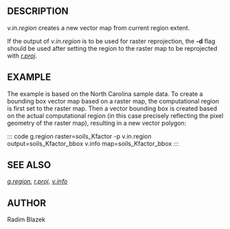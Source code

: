 ## DESCRIPTION

*v.in.region* creates a new vector map from current region extent.

If the output of *v.in.region* is to be used for raster reprojection,
the **-d** flag should be used after setting the region to the raster
map to be reprojected with *[r.proj](r.proj.html)*.

## EXAMPLE

The example is based on the North Carolina sample data. To create a
bounding box vector map based on a raster map, the computational region
is first set to the raster map. Then a vector bounding box is created
based on the actual computational region (in this case precisely
reflecting the pixel geometry of the raster map), resulting in a new
vector polygon:

::: code
    g.region raster=soils_Kfactor -p
    v.in.region output=soils_Kfactor_bbox
    v.info map=soils_Kfactor_bbox
:::

## SEE ALSO

*[g.region](g.region.html), [r.proj](r.proj.html),
[v.info](v.info.html)*

## AUTHOR

Radim Blazek

